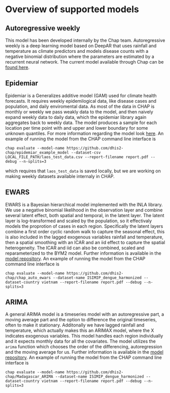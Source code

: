 # Overview of supported models
## Autoregressive weekly
This model has been developed internally by the Chap team. Autoregressive weekly is a deep learning model based on DeepAR that uses rainfall and temperature as climate predictors and models disease counts with a negative binomial distribution where the parameters are estimated by a recurrent neural network. The current model available through Chap can be [found here](https://github.com/knutdrand/weekly_ar_model).

## Epidemiar
Epidemiar is a Generalizes additive model (GAM) used for climate health forecasts. It requires weekly epidemilogical data, like disease cases and population, and daily enviromental data. As most of the data in CHAP is monthly or weekly we pass weakly data to the model, and then naively expand weekly data to daily data, which the epidemiar library again aggregates back to weekly data. The model produces a sample for each location per time point with and upper and lower boundary for some unknown quantiles. For more information regarding the model look [here](https://github.com/dhis2-chap/epidemiar_example_model). An example of running the model from the CHAP command line interface is
```
chap evaluate --model-name https://github.com/dhis2-chap/epidemiar_example_model --dataset-csv LOCAL_FILE_PATH/laos_test_data.csv --report-filename report.pdf --debug --n-splits=3
```
which requires that `laos_test_data` is saved locally, but we are working on making weekly datasets available internaly in CHAP.

## EWARS
EWARS is a Bayesian hierarchical model implemented with the INLA library. We use a negative binomial likelihood in the observation layer and combine several latent effect, both spatial and temporal, in the latent layer. The latent layer is log-transformed and scaled by the population, so it effectivaly models the proprotion of cases in each region. Specifically the latent layers combine a first order cyclic random walk to capture the seasonal effect, this is also included in the lagged exogenous variables rainfall and temperature, then a spatial smoothing with an ICAR and an iid effect to capture the spatial heterogeneity. The ICAR and iid can also be combined, scaled and reparameterized to the BYM2 model. Further information is available in the [model repository](https://github.com/dhis2-chap/chap_auto_ewars). An example of running the model from the CHAP command line interface is
```
chap evaluate --model-name https://github.com/dhis2-chap/chap_auto_ewars --dataset-name ISIMIP_dengue_harmonized --dataset-country vietnam --report-filename report.pdf --debug --n-splits=3
```

## ARIMA
A general ARIMA model is a timeseries model with an autoregressive part, a moving average part and the option to difference the original timeseries, often to make it stationary. Additonally we have lagged rainfall and temperature, which actually makes this an ARIMAX model, where the X indicates exogenous variables. This model handles each region individually and it expects monthly data for all the covariates. The model utilizes the `arima` function which chooses the order of the differencing, autoregression and the moving average for us. Further information is available in the [model repository](https://github.com/dhis2-chap/Madagascar_ARIMA). An example of running the model from the CHAP command line interface is
```
chap evaluate --model-name https://github.com/dhis2-chap/Madagascar_ARIMA --dataset-name ISIMIP_dengue_harmonized --dataset-country vietnam --report-filename report.pdf --debug --n-splits=3
```

